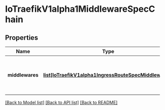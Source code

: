 # IoTraefikV1alpha1MiddlewareSpecChain

## Properties
Name | Type | Description | Notes
------------ | ------------- | ------------- | -------------
**middlewares** | [**list[IoTraefikV1alpha1IngressRouteSpecMiddlewares]**](IoTraefikV1alpha1IngressRouteSpecMiddlewares.md) | Middlewares is the list of MiddlewareRef which composes the chain. | [optional] 

[[Back to Model list]](../README.md#documentation-for-models) [[Back to API list]](../README.md#documentation-for-api-endpoints) [[Back to README]](../README.md)


